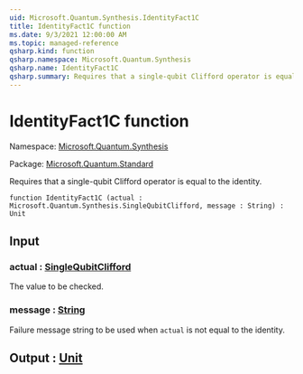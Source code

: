 ```yaml
---
uid: Microsoft.Quantum.Synthesis.IdentityFact1C
title: IdentityFact1C function
ms.date: 9/3/2021 12:00:00 AM
ms.topic: managed-reference
qsharp.kind: function
qsharp.namespace: Microsoft.Quantum.Synthesis
qsharp.name: IdentityFact1C
qsharp.summary: Requires that a single-qubit Clifford operator is equal to the identity.
---
```


# IdentityFact1C function

Namespace: [Microsoft.Quantum.Synthesis](xref:Microsoft.Quantum.Synthesis)

Package: [Microsoft.Quantum.Standard](https://nuget.org/packages/Microsoft.Quantum.Standard)


Requires that a single-qubit Clifford operator is equal to the identity.

```qsharp
function IdentityFact1C (actual : Microsoft.Quantum.Synthesis.SingleQubitClifford, message : String) : Unit
```


## Input

### actual : [SingleQubitClifford](xref:Microsoft.Quantum.Synthesis.SingleQubitClifford)

The value to be checked.


### message : [String](xref:microsoft.quantum.qsharp.valueliterals#string-literals)

Failure message string to be used when `actual` is not equal to the identity.



## Output : [Unit](xref:microsoft.quantum.qsharp.valueliterals#unit-literal)


